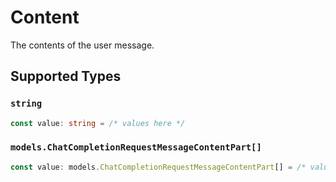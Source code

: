 # Content

The contents of the user message.



## Supported Types

### `string`

```typescript
const value: string = /* values here */
```

### `models.ChatCompletionRequestMessageContentPart[]`

```typescript
const value: models.ChatCompletionRequestMessageContentPart[] = /* values here */
```

